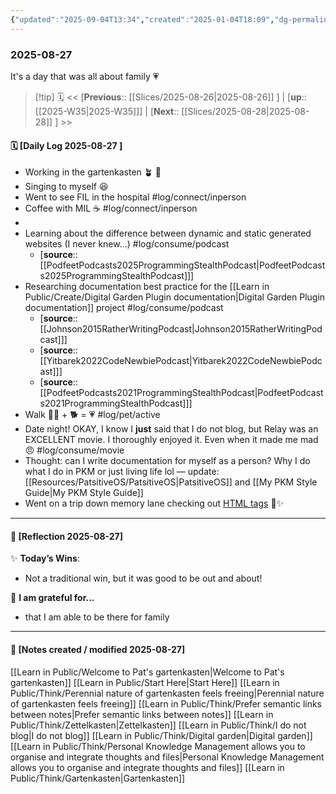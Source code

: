 ```yaml
---
{"updated":"2025-09-04T13:34","created":"2025-01-04T18:09","dg-permalink":"2025-08-27","dg-publish":true,"permalink":"/2025-08-27/","dgPassFrontmatter":true,"noteIcon":"1"}
---
```


### 2025-08-27

It's a day that was all about family 💗

> [!tip] 🗓
> << [**Previous**:: [[Slices/2025-08-26\|2025-08-26]] ] | [**up**:: [[2025-W35\|2025-W35]]] | [**Next**:: [[Slices/2025-08-28\|2025-08-28]] ] >>

#### 🗓️ [Daily Log 2025-08-27 ]

- Working in the gartenkasten 🪴 🌱 
- Singing to myself 😆 
- Went to see FIL in the hospital #log/connect/inperson 
- Coffee with MIL ☕️ #log/connect/inperson 
- 
- Learning about the difference between dynamic and static generated websites (I never knew...) #log/consume/podcast 
	- [**source**:: [[PodfeetPodcasts2025ProgrammingStealthPodcast\|PodfeetPodcasts2025ProgrammingStealthPodcast]]]
- Researching documentation best practice for the [[Learn in Public/Create/Digital Garden Plugin documentation\|Digital Garden Plugin documentation]] project #log/consume/podcast 
	- [**source**:: [[Johnson2015RatherWritingPodcast\|Johnson2015RatherWritingPodcast]]]
	- [**source**:: [[Yitbarek2022CodeNewbiePodcast\|Yitbarek2022CodeNewbiePodcast]]]
	- [**source**:: [[PodfeetPodcasts2021ProgrammingStealthPodcast\|PodfeetPodcasts2021ProgrammingStealthPodcast]]]
- Walk 🚶‍♀️ +  🐕  = 💗 #log/pet/active 
- Date night! OKAY, I know I **just** said that I do not blog, but Relay was an EXCELLENT movie. I thoroughly enjoyed it. Even when it made me mad 😠 #log/consume/movie 
- Thought: can I write documentation for myself as a person? Why I do what I do in PKM or just living life lol — update: [[Resources/PatsitiveOS/PatsitiveOS\|PatsitiveOS]] and [[My PKM Style Guide\|My PKM Style Guide]]
- Went on a trip down memory lane checking out [HTML tags](https://artlung.com/html-day/) 🥹✨️


--- 
#### 🌙 [Reflection 2025-08-27]

✨ **Today’s Wins**:  
- Not a traditional win, but it was good to be out and about!

🌻 **I am grateful for...**
- that I am able to be there for family

---

#### 📝 [Notes created / modified 2025-08-27]

[[Learn in Public/Welcome to Pat's gartenkasten\|Welcome to Pat's gartenkasten]]
[[Learn in Public/Start Here\|Start Here]]
[[Learn in Public/Think/Perennial nature of gartenkasten feels freeing\|Perennial nature of gartenkasten feels freeing]]
[[Learn in Public/Think/Prefer semantic links between notes\|Prefer semantic links between notes]]
[[Learn in Public/Think/Zettelkasten\|Zettelkasten]]
[[Learn in Public/Think/I do not blog\|I do not blog]]
[[Learn in Public/Think/Digital garden\|Digital garden]]
[[Learn in Public/Think/Personal Knowledge Management allows you to organise and integrate thoughts and files\|Personal Knowledge Management allows you to organise and integrate thoughts and files]]
[[Learn in Public/Think/Gartenkasten\|Gartenkasten]] 
